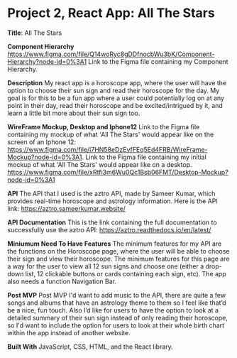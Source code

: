 # Project 2, React App: All The Stars

**Title**: All The Stars

**Component Hierarchy**
https://www.figma.com/file/Q14woRyc8gDDfnocbWu3bK/Component-Hierarchy?node-id=0%3A1 Link to the Figma file containing my Component Hierarchy.

**Description**
My react app is a horoscope app, where the user will have the option to choose their sun sign and read their horoscope for the day. My goal is for this to be a fun app where a user could potentially log on at any point in their day, read their horoscope and be excited/intrigued by it, and learn a little bit more about their sun sign too.

**WireFrame Mockup, Desktop and Iphone12**
Link to the Figma file containing my mockup of what 'All The Stars' would appear like on the screen of an Iphone 12: https://www.figma.com/file/i7HN58eDzEvfFEq5Ed4FRB/WireFrame-Mockup?node-id=0%3A1.
Link to the Figma file containing my initial mockup of what 'All The Stars' would appear like on a desktop.
https://www.figma.com/file/xRtfi3m6Wu0Qc1Bsb06FMT/Desktop-Mockup?node-id=0%3A1

**API**
The API that I used is the aztro API, made by Sameer Kumar, which provides real-time horoscope and astrology information. Here is the API link: https://aztro.sameerkumar.website/

**API Documentation**
This is the link containing the full documentation to successfully use the aztro API: https://aztro.readthedocs.io/en/latest/

**Miniumum Need To Have Features**
The minimum features for my API are the functions on the Horoscope page, where the user will be able to choose their sign and view their horoscope. The minimum features for this page are a way for the user to view all 12 sun signs and choose one (either a drop-down list, 12 clickable buttons or cards containing each sign, etc). The app also needs a function Navigation Bar.

**Post MVP**
Post MVP I'd  want to add music to the API, there are quite a few songs and albums that have an astrology theme to them so I feel like that’d be a nice, fun touch. Also I’d like for users to have the option to look at a detailed summary of their sun sign instead of only reading their horoscope, so I'd want to include the option for users to look at their whole birth chart within the app instead of another website.



**Built With**
JavaScript, CSS, HTML, and the React library.
